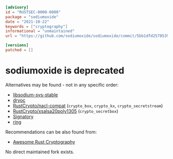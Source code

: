 ```toml
[advisory]
id = "RUSTSEC-0000-0000"
package = "sodiumoxide"
date = "2021-10-22"
keywords = ["cryptography"]
informational = "unmaintained"
url = "https://github.com/sodiumoxide/sodiumoxide/commit/5bb1dfd2578539b89ffb0cbea25f21f00cfb963e"

[versions]
patched = []
```

# sodiumoxide is deprecated

Alternatives may be found - not in any specific order:

- [libsodium-sys-stable](https://crates.io/crates/libsodium-sys-stable)
- [dryoc](https://crates.io/crates/dryoc)
- [RustCrypto/nacl-compat](https://github.com/RustCrypto/nacl-compat) (`crypto_box`, `crypto_kx`, `crypto_secretstream`)
- [RustCrypto/xsalsa20poly1305](https://github.com/RustCrypto/AEADs/tree/master/xsalsa20poly1305) (`crypto_secretbox`)
- [Signatory](https://crates.io/crates/signatory)
- [ring](https://github.com/briansmith/ring)

Recommendations can be also found from:

- [Awesome Rust Cryptography](https://github.com/The-DevX-Initiative/RCIG_Coordination_Repo/blob/main/Awesome_Rust_Cryptography.md) 

No direct maintained fork exists.
